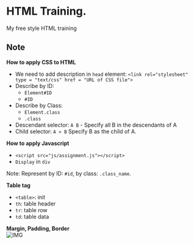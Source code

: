 # HTML Training.  
My free style HTML training
## Note  
**How to apply CSS to HTML**  
- We need to add description in `head` element: `<link rel="stylesheet" type = "text/css" href = "URL of CSS file">`  
- Describe by ID:  
    + `Element#ID`
    + `#ID`  
- Describe by Class:  
    + `Element.class`  
    + `.class`      
- Descendant selector:  `A B` - Specify all B in the descendants of A  
- Child selector: `A > B` Specify B as the child of A.  



**How to apply Javascript**  
- `<script src="js/assignment.js"></script>`  
- `Display` in `div`  

Note: Represent by ID: `#id`, by class: `.class_name`.  

**Table tag**  
- `<table>`: init  
- `th`: table header
- `tr`: table row  
- `td`: table data  

**Margin, Padding, Border**  
![IMG](https://raw.githubusercontent.com/tuyentran0500/cs_exercise/master/11.2.%20CSS/layout.png)  





  

